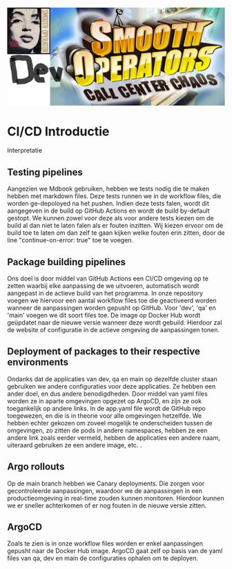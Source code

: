 ![Smooth](../smooth.png)

# CI/CD Introductie

Interpretatie

## Testing pipelines

Aangezien we Mdbook gebruiken, hebben we tests nodig die te maken hebben met markdown files. Deze tests runnen we in de workflow files, die worden ge-depoloyed na het pushen.
Indien deze tests falen, wordt dit aangegeven in de build op GitHub Actions en wordt de build by-default gestopt.
We kunnen zowel voor deze als voor andere tests kiezen om de build al dan niet te laten falen als er fouten inzitten. Wij kiezen ervoor om de build toe te laten om dan zelf te gaan kijken welke fouten erin zitten, door de line "continue-on-error: true" toe te voegen. 

## Package building pipelines

Ons doel is door middel van GitHub Actions een CI/CD omgeving op te zetten waarbij elke aanpassing de we uitvoeren, automatisch wordt aangepast in de actieve build van het programma.
In onze repository voegen we hiervoor een aantal workflow files toe die geactiveerd worden wanneer de aanpassingen worden gepusht op GitHub. Voor 'dev', 'qa' en 'main' voegen we dit soort files toe. De image op Docker Hub wordt geüpdatet naar de nieuwe versie wanneer deze wordt gebuild. Hierdoor zal de website of configuratie in de actieve omgeving de aanpassingen tonen.

## Deployment of packages to their respective environments

Ondanks dat de applicaties van dev, qa en main op dezelfde cluster staan gebruiken we andere configuraties voor deze applicaties. Ze hebben een ander doel, en dus andere benodigdheden. Door middel van yaml files worden ze in aparte omgevingen opgezet op ArgoCD, en zijn ze ook toegankelijk op andere links. In de app.yaml file wordt de GitHub repo toegewezen, en die is in theorie voor alle omgevingen hetzelfde. We hebben echter gekozen om zoveel mogelijk te onderscheiden tussen de omgevingen, zo zitten de pods in andere namespaces, hebben ze een andere link zoals eerder vermeld, hebben de applicaties een andere naam, uiteraard gebruiken ze een andere image, etc. .

## Argo rollouts

Op de main branch hebben we Canary deployments. Die zorgen voor gecontroleerde aanpassingen, waardoor we de aanpassingen in een productieomgeving in real-time zouden kunnen monitoren. Hierdoor kunnen we er sneller achterkomen of er nog fouten in de nieuwe versie zitten.

## ArgoCD

Zoals te zien is in onze workflow files worden er enkel aanpassingen gepusht naar de Docker Hub image. ArgoCD gaat zelf op basis van de yaml files van qa, dev en main de configuraties ophalen om te deployen.